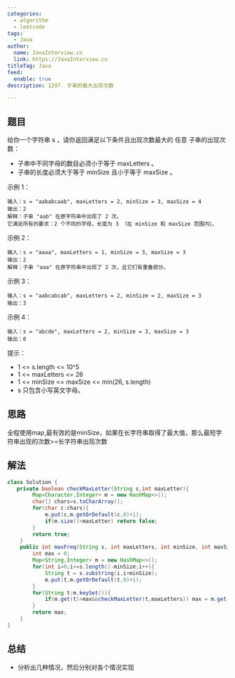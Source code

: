 ```yaml
---
categories:
  - algorithm
  - leetcode
tags:
  - Java
author: 
  name: JavaInterview.cn
  link: https://JavaInterview.cn
titleTag: Java
feed:
  enable: true
description: 1297. 子串的最大出现次数

---
```


## 题目

给你一个字符串 s ，请你返回满足以下条件且出现次数最大的 任意 子串的出现次数：

* 子串中不同字母的数目必须小于等于 maxLetters 。
* 子串的长度必须大于等于 minSize 且小于等于 maxSize 。


示例 1：
    
    输入：s = "aababcaab", maxLetters = 2, minSize = 3, maxSize = 4
    输出：2
    解释：子串 "aab" 在原字符串中出现了 2 次。
    它满足所有的要求：2 个不同的字母，长度为 3 （在 minSize 和 maxSize 范围内）。
示例 2：

    输入：s = "aaaa", maxLetters = 1, minSize = 3, maxSize = 3
    输出：2
    解释：子串 "aaa" 在原字符串中出现了 2 次，且它们有重叠部分。
示例 3：

    输入：s = "aabcabcab", maxLetters = 2, minSize = 2, maxSize = 3
    输出：3
示例 4：

    输入：s = "abcde", maxLetters = 2, minSize = 3, maxSize = 3
    输出：0


提示：

* 1 <= s.length <= 10^5
* 1 <= maxLetters <= 26
* 1 <= minSize <= maxSize <= min(26, s.length)
* s 只包含小写英文字母。

## 思路

全程使用map,最有效的是minSize，如果在长字符串取得了最大值，那么最短字符串出现的次数>=长字符串出现次数

## 解法
```java
class Solution {
   private boolean checkMaxLetter(String s,int maxLetter){
        Map<Character,Integer> m = new HashMap<>();
        char[] chars=s.toCharArray();
        for(char c:chars){
            m.put(c,m.getOrDefault(c,0)+1);
            if(m.size()>maxLetter) return false;
        }
        return true;
    }
    public int maxFreq(String s, int maxLetters, int minSize, int maxSize) {
        int max = 0;
        Map<String,Integer> m = new HashMap<>();
        for(int i=0;i<=s.length()-minSize;i++){
            String t = s.substring(i,i+minSize);
            m.put(t,m.getOrDefault(t,0)+1);
        }
        for(String t:m.keySet()){
            if(m.get(t)>max&&checkMaxLetter(t,maxLetters)) max = m.get(t);
        }
        return max;
    }
}

```

## 总结

- 分析出几种情况，然后分别对各个情况实现 

